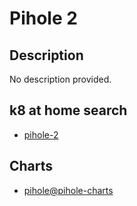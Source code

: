 # Pihole 2

## Description

No description provided.

## k8 at home search

- [pihole-2](https://nanne.dev/k8s-at-home-search/#/pihole-2)

## Charts

- [pihole@pihole-charts](https://mojo2600.github.io/pihole-kubernetes/)
